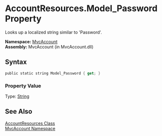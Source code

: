 AccountResources.Model_Password Property
========================================
Looks up a localized string similar to 'Password'.

**Namespace:** [MvcAccount][1]  
**Assembly:** MvcAccount (in MvcAccount.dll)

Syntax
------

```csharp
public static string Model_Password { get; }
```

### Property Value
Type: [String][2]

See Also
--------
[AccountResources Class][3]  
[MvcAccount Namespace][1]  

[1]: ../README.md
[2]: http://msdn.microsoft.com/en-us/library/s1wwdcbf
[3]: README.md